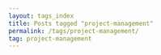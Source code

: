 ```yaml
---
layout: tags_index
title: Posts tagged "project-management"
permalink: /tags/project-management/
tag: project-management
---
```

